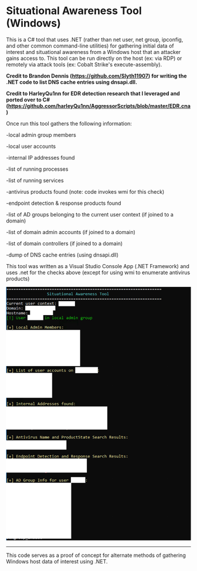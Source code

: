 # Situational Awareness Tool (Windows)

This is a C# tool that uses .NET (rather than net user, net group, ipconfig, and other common command-line utilities) for gathering initial data of interest and situational awareness from a Windows host that an attacker gains access to. 
This tool can be run directly on the host (ex: via RDP) or remotely via attack tools (ex: Cobalt Strike's execute-assembly).

**Credit to Brandon Dennis (https://github.com/Slyth11907) for writing the .NET code to list DNS cache entries using dnsapi.dll.**

**Credit to HarleyQu1nn for EDR detection research that I leveraged and ported over to C# (https://github.com/harleyQu1nn/AggressorScripts/blob/master/EDR.cna)**

Once run this tool gathers the following information:

-local admin group members

-local user accounts

-internal IP addresses found

-list of running processes

-list of running services

-antivirus products found (note: code invokes wmi for this check)

-endpoint detection & response products found

-list of AD groups belonging to the current user context (if joined to a domain)

-list of domain admin accounts (if joined to a domain)

-list of domain controllers (if joined to a domain)

-dump of DNS cache entries (using dnsapi.dll)

This tool was written as a Visual Studio Console App (.NET Framework) and uses .net for the checks above (except for using wmi to enumerate antivirus products)

![Image](Screenshot1.png)

-------
This code serves as a proof of concept for alternate methods of gathering Windows host data of interest using .NET.
